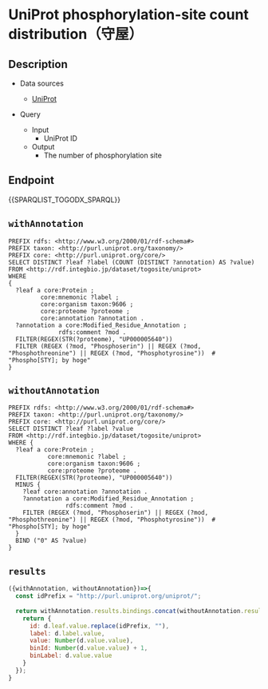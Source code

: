 # UniProt phosphorylation-site count distribution（守屋）

## Description

- Data sources
    - [UniProt](https://www.uniprot.org/)

- Query
    - Input
        - UniProt ID
    - Output
        - The number of phosphorylation site

## Endpoint
{{SPARQLIST_TOGODX_SPARQL}}

## `withAnnotation`
```sparql
PREFIX rdfs: <http://www.w3.org/2000/01/rdf-schema#>
PREFIX taxon: <http://purl.uniprot.org/taxonomy/>
PREFIX core: <http://purl.uniprot.org/core/>
SELECT DISTINCT ?leaf ?label (COUNT (DISTINCT ?annotation) AS ?value)
FROM <http://rdf.integbio.jp/dataset/togosite/uniprot>
WHERE
{
  ?leaf a core:Protein ;
         core:mnemonic ?label ;
         core:organism taxon:9606 ;
         core:proteome ?proteome ;
         core:annotation ?annotation .
  ?annotation a core:Modified_Residue_Annotation ;
              rdfs:comment ?mod .
  FILTER(REGEX(STR(?proteome), "UP000005640"))
  FILTER (REGEX (?mod, "Phosphoserin") || REGEX (?mod, "Phosphothreonine") || REGEX (?mod, "Phosphotyrosine"))  # "Phospho[STY]; by hoge"
}
```

## `withoutAnnotation`
```sparql
PREFIX rdfs: <http://www.w3.org/2000/01/rdf-schema#>
PREFIX taxon: <http://purl.uniprot.org/taxonomy/>
PREFIX core: <http://purl.uniprot.org/core/>
SELECT DISTINCT ?leaf ?label ?value
FROM <http://rdf.integbio.jp/dataset/togosite/uniprot>
WHERE {
  ?leaf a core:Protein ;
           core:mnemonic ?label ;
           core:organism taxon:9606 ;
           core:proteome ?proteome .
  FILTER(REGEX(STR(?proteome), "UP000005640"))
  MINUS {
    ?leaf core:annotation ?annotation .
    ?annotation a core:Modified_Residue_Annotation ;
                rdfs:comment ?mod .
    FILTER (REGEX (?mod, "Phosphoserin") || REGEX (?mod, "Phosphothreonine") || REGEX (?mod, "Phosphotyrosine"))  # "Phospho[STY]; by hoge"
  }
  BIND ("0" AS ?value)
}
```

## `results`

```javascript
({withAnnotation, withoutAnnotation})=>{
  const idPrefix = "http://purl.uniprot.org/uniprot/";
  
  return withAnnotation.results.bindings.concat(withoutAnnotation.results.bindings).map(d => {
    return {
      id: d.leaf.value.replace(idPrefix, ""),
      label: d.label.value,
      value: Number(d.value.value),
      binId: Number(d.value.value) + 1,
      binLabel: d.value.value
    }
  });
}
```